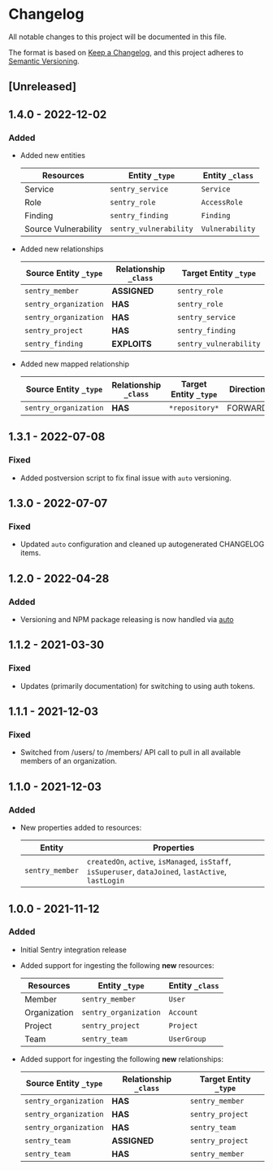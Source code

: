# Changelog

All notable changes to this project will be documented in this file.

The format is based on [Keep a Changelog](https://keepachangelog.com/en/1.0.0/),
and this project adheres to
[Semantic Versioning](https://semver.org/spec/v2.0.0.html).

## [Unreleased]

## 1.4.0 - 2022-12-02

### Added

- Added new entities

  | Resources            | Entity `_type`         | Entity `_class` |
  | -------------------- | ---------------------- | --------------- |
  | Service              | `sentry_service`       | `Service`       |
  | Role                 | `sentry_role`          | `AccessRole`    |
  | Finding              | `sentry_finding`       | `Finding`       |
  | Source Vulnerability | `sentry_vulnerability` | `Vulnerability` |

- Added new relationships

  | Source Entity `_type` | Relationship `_class` | Target Entity `_type`  |
  | --------------------- | --------------------- | ---------------------- |
  | `sentry_member`       | **ASSIGNED**          | `sentry_role`          |
  | `sentry_organization` | **HAS**               | `sentry_role`          |
  | `sentry_organization` | **HAS**               | `sentry_service`       |
  | `sentry_project`      | **HAS**               | `sentry_finding`       |
  | `sentry_finding`      | **EXPLOITS**          | `sentry_vulnerability` |

- Added new mapped relationship

  | Source Entity `_type` | Relationship `_class` | Target Entity `_type` | Direction |
  | --------------------- | --------------------- | --------------------- | --------- |
  | `sentry_organization` | **HAS**               | `*repository*`        | FORWARD   |

## 1.3.1 - 2022-07-08

### Fixed

- Added postversion script to fix final issue with `auto` versioning.

## 1.3.0 - 2022-07-07

### Fixed

- Updated `auto` configuration and cleaned up autogenerated CHANGELOG items.

## 1.2.0 - 2022-04-28

### Added

- Versioning and NPM package releasing is now handled via
  [auto](https://intuit.github.io/auto/)

## 1.1.2 - 2021-03-30

### Fixed

- Updates (primarily documentation) for switching to using auth tokens.

## 1.1.1 - 2021-12-03

### Fixed

- Switched from /users/ to /members/ API call to pull in all available members
  of an organization.

## 1.1.0 - 2021-12-03

### Added

- New properties added to resources:

  | Entity          | Properties                                                                                            |
  | --------------- | ----------------------------------------------------------------------------------------------------- |
  | `sentry_member` | `createdOn`, `active`, `isManaged`, `isStaff`, `isSuperuser`, `dataJoined`, `lastActive`, `lastLogin` |

## 1.0.0 - 2021-11-12

### Added

- Initial Sentry integration release

- Added support for ingesting the following **new** resources:

  | Resources    | Entity `_type`        | Entity `_class` |
  | ------------ | --------------------- | --------------- |
  | Member       | `sentry_member`       | `User`          |
  | Organization | `sentry_organization` | `Account`       |
  | Project      | `sentry_project`      | `Project`       |
  | Team         | `sentry_team`         | `UserGroup`     |

- Added support for ingesting the following **new** relationships:

  | Source Entity `_type` | Relationship `_class` | Target Entity `_type` |
  | --------------------- | --------------------- | --------------------- |
  | `sentry_organization` | **HAS**               | `sentry_member`       |
  | `sentry_organization` | **HAS**               | `sentry_project`      |
  | `sentry_organization` | **HAS**               | `sentry_team`         |
  | `sentry_team`         | **ASSIGNED**          | `sentry_project`      |
  | `sentry_team`         | **HAS**               | `sentry_member`       |
